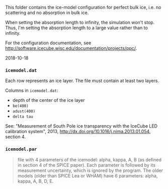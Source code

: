 This folder contains the ice-model configuration for perfect bulk ice, i.e. no scattering and no absorption in bulk ice.

When setting the absorption length to infinity, the simulation won't stop. Thus, I'm setting the absorption length to a large value rather than to infinity.

For the configuration documentation, see http://software.icecube.wisc.edu/documentation/projects/ppc/.

2018-10-18

### `icemodel.dat`

Each row represents an ice layer. The file must contain at least two layers.

Columns in `icemodel.dat`:

- depth of the center of the ice layer
- `be(400)`
- `adust(400)`
- `delta tau`

See: "Measurement of South Pole ice transparency with the IceCube LED calibration system", 2013, http://dx.doi.org/10.1016/j.nima.2013.01.054, section 4.

### `icemodel.par`

> file with 4 parameters of the icemodel: alpha, kappa, A, B (as defined in section 4 of the SPICE paper). Each parameter is followed by its measurement uncertainty, which is ignored by the program. The older models (older than SPICE Lea or WHAM) have 6 parameters: alpha, kappa, A, B, D, E.